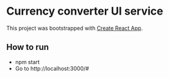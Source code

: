 # Currency converter UI service
This project was bootstrapped with [Create React App](https://github.com/facebook/create-react-app).

## How to run
* npm start
* Go to http://localhost:3000/#